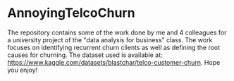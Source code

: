# AnnoyingTelcoChurn
The repository contains some of the work done by me and 4 colleagues for a university project of the "data analysis for business" class. The work focuses on identifying recurrent churn clients as well as defining the root causes for churning.
The dataset used is available at: https://www.kaggle.com/datasets/blastchar/telco-customer-churn.
Hope you enjoy!
